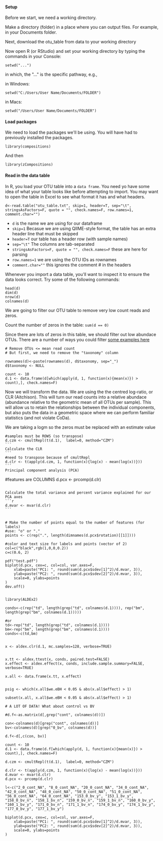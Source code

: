 #### Setup

Before we start, we need a working directory.

Make a directory (folder) in a place where you can output files. For example, in your Documents folder.

Next, download the otu_table from data to your working directory

Now open R (or RStudio) and set your working directory by typing the commands in your Console:
````
setwd("...")
````

in which, the "..." is the specific pathway, e.g.,

in Windows: 
````
setwd("C:/Users/User Name/Documents/FOLDER")
````
in Macs:
````
setwd("/Users/User Name/Documents/FOLDER")
````

#### Load packages
We need to load the packages we'll be using. You will have had to previously installed the packages.
````
library(compositions)
````
And then
````
library(zCompositions)
````

#### Read in the data table
In R, you load your OTU table into a `data frame`. You need yo have some idea of what your table looks like before attempting to import. You may want to open the table in Excel to see what format it has and what headers.

````
d<-read.table("otu_table.txt", skip=1, header=T, sep="\t", stringsAsFactors=F, quote = "", check.names=F, row.names=1, comment.char="")
````
- `d` is the name we are using for our dataframe
- `skip=1` Becasue we are using QIIME-style format, the table has an extra header line that must be skipped 
- `header=T` our table has a header row (with sample names)
- `sep="\t"` The columns are tab-separated
- `stringsAsFactors=F, quote = "", check.names=F` these are here for parsing
- `row.names=1` we are using the OTU IDs as rownames
- `comment.char=""` this ignores the comment # in the headers

Whenever you import a data table, you'll want to inspect it to ensure the data looks correct. Try some of the following commands:

````
head(d)
dim(d)
nrow(d)
colnames(d)
````

We are going to filter our OTU table to remove very low count reads and zeros.

Count the number of zeros in the table: 
`sum(d == 0)`

Since there are lots of zeros in this table, we should filter out low abundace OTUs. There are a number of ways you could filter [some examples here](https://github.com/mmacklai/16S/blob/master/manipulating_counts_table.md)

````{r}
# Remove OTUs <= mean read count
# But first, we need to remove the "taxonomy" column

rownames(d)<-paste(rownames(d), d$taxonomy, sep="_")
d$taxonomy <- NULL

count <- 10
d.1 <- data.frame(d[which(apply(d, 1, function(x){mean(x)}) > count),], check.names=F)
````
Now we will transform the data. We are using the the centred log-ratio, or CLR (Aitchison). This will turn our read counts into a relative abundace (abundance relative to the geometric mean of all OTUs per sample). This will allow us to retain the relationships between the individual components, but also puts the data in a geometric space where we can perform familiar statistics (and not violate CoDa).

We are taking a logm so the zeros must be replaced with an estimate value
````
#samples must be ROWS (so transpose)
d.czm <- cmultRepl(t(d.1),  label=0, method="CZM")
```
Calculate the CLR
```
#need to transpose because of cmultRepl
d.clr <- t(apply(d.czm, 1, function(x){log(x) - mean(log(x))}))
```
Principal component analysis (PCA)
````
#features are COLUMNS
d.pcx <- prcomp(d.clr)
````

Calculate the total variance and percent variance explained for our PCA axes
```r
d.mvar <- mvar(d.clr)
```


# Make the number of points equal to the number of features (for labels)
#use: "o" or "."
points <- c(rep(".", length(dimnames(d.pcx$rotation)[[1]])))

#color and text size for labels and points (vector of 2)
col=c("black",rgb(1,0,0,0.2))
c=c(0.6, 2)

pdf("test.pdf")
biplot(d.pcx, cex=c, col=col, var.axes=F,
    xlab=paste("PC1: ", round(sum(d.pcx$sdev[1]^2)/d.mvar, 3)),
    ylab=paste("PC2: ", round(sum(d.pcx$sdev[2]^2)/d.mvar, 3)),
    scale=0, ylabs=points
)
dev.off()


library(ALDEx2)

conds<-c(rep("td", length(grep("td", colnames(d.1)))), rep("bm", length(grep("bm", colnames(d.1)))))

#or
td<-rep("td", length(grep("td", colnames(d.1))))
bm<-rep("bm", length(grep("bm", colnames(d.1))))
conds<-c(td,bm)


x <- aldex.clr(d.1, mc.samples=128, verbose=TRUE)


x.tt <- aldex.ttest(x, conds, paired.test=FALSE)
x.effect <- aldex.effect(x, conds, include.sample.summary=FALSE, verbose=TRUE)

x.all <- data.frame(x.tt, x.effect)


psig <- which(x.all$we.eBH < 0.05 & abs(x.all$effect) > 1)

subset(x.all, x.all$we.eBH < 0.05 & abs(x.all$effect) > 1)

# A LOT OF DATA! What about control vs BV

#d.f<-as.matrix(d[,grep("cont", colnames(d))])

con<-colnames(d)[grep("cont", colnames(d))]
bv<-colnames(d)[grep("0_bv", colnames(d))]

d.f<-d[,c(con, bv)]

count <- 10
d.1 <- data.frame(d.f[which(apply(d, 1, function(x){mean(x)}) > count),], check.names=F)

d.czm <- cmultRepl(t(d.1),  label=0, method="CZM")

d.clr <- t(apply(d.czm, 1, function(x){log(x) - mean(log(x))}))
d.mvar <- mvar(d.clr)
d.pcx <- prcomp(d.clr)

l<-c("2_0_cont_NA", "8_0_cont_NA", "20_0_cont_NA", "34_0_cont_NA", "42_0_cont_NA", "48_0_cont_NA", "50_0_cont_NA", "51_0_cont_NA", "56_0_cont_NA", "64_0_cont_NA", "153_0_bv_y", "153_1_bv_y", "158_0_bv_n", "158_1_bv_n", "159_0_bv_n", "159_1_bv_n", "160_0_bv_y", "160_1_bv_y", "171_0_bv_n", "171_1_bv_n", "174_0_bv_y", "174_1_bv_y", "177_0_bv_y", "177_1_bv_y")

biplot(d.pcx, cex=c, col=col, var.axes=F,
    xlab=paste("PC1: ", round(sum(d.pcx$sdev[1]^2)/d.mvar, 3)),
    ylab=paste("PC2: ", round(sum(d.pcx$sdev[2]^2)/d.mvar, 3)),
    scale=0, ylabs=points
)

